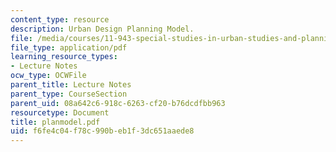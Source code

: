 ```yaml
---
content_type: resource
description: Urban Design Planning Model.
file: /media/courses/11-943-special-studies-in-urban-studies-and-planning-the-cardener-river-corridor-workshop-fall-2001/f6fe4c04f78c990beb1f3dc651aaede8_planmodel.pdf
file_type: application/pdf
learning_resource_types:
- Lecture Notes
ocw_type: OCWFile
parent_title: Lecture Notes
parent_type: CourseSection
parent_uid: 08a642c6-918c-6263-cf20-b76dcdfbb963
resourcetype: Document
title: planmodel.pdf
uid: f6fe4c04-f78c-990b-eb1f-3dc651aaede8
---
```

